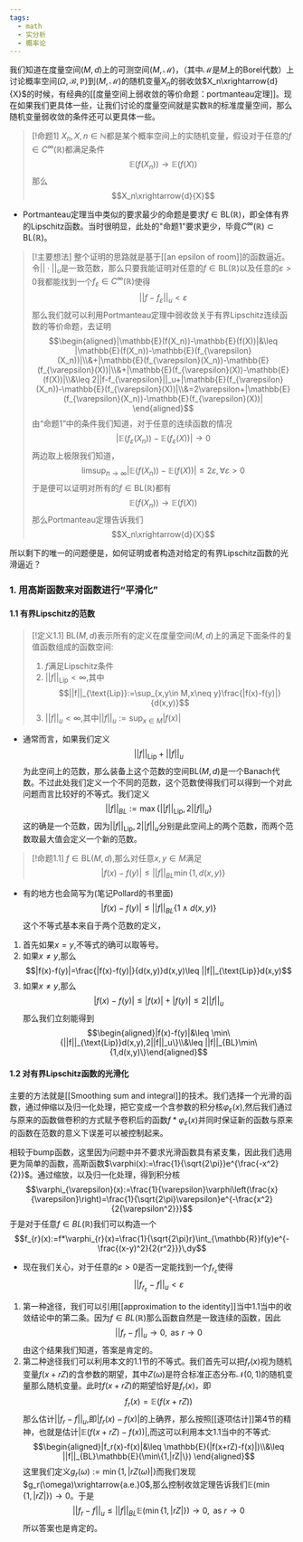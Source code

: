 ```yaml
---
tags:
  - math
  - 实分析
  - 概率论
---
```

我们知道在度量空间$(M,d)$上的可测空间$(M,\mathcal{M})$，（其中$\mathcal{M}$是$M$上的Borel代数）上讨论概率空间$(\Omega,\mathcal{B},\mathbb{P})$到$(M,\mathcal{M})$的随机变量$X_n$的弱收敛$X_n\xrightarrow{d}{X}$的时候，有经典的[[度量空间上弱收敛的等价命题：portmanteau定理]]。现在如果我们更具体一些，让我们讨论的度量空间就是实数$\mathbb{R}$的标准度量空间，那么随机变量弱收敛的条件还可以更具体一些。

> [!命题1]
> $X_n,X,n\in \mathbb{N}$都是某个概率空间上的实随机变量，假设对于任意的$f \in C^{\infty}(\mathbb{R})$都满足条件$$\mathbb{E}(f(X_n))\to \mathbb{E}(f(X))$$那么$$X_n\xrightarrow{d}{X}$$

* Portmanteau定理当中类似的要求最少的命题是要求$f \in \text{BL}(\mathbb{R})$，即全体有界的Lipschitz函数。当时很明显，此处的"命题1"要求更少，毕竟$C^{\infty}(\mathbb{R})\subset \text{BL}(\mathbb{R})$。

> [!主要想法]
> 整个证明的思路就是基于[[an epsilon of room]]的函数逼近。令$||\cdot||_u$是一致范数，那么只要我能证明对任意的$f \in \text{BL}(\mathbb{R})$以及任意的$\varepsilon>0$我都能找到一个$f_{\varepsilon}\in C^{\infty}(\mathbb{R})$使得$$||f-f_{\varepsilon}||_u<\varepsilon$$那么我们就可以利用Portmanteau定理中弱收敛关于有界Lipschitz连续函数的等价命题，去证明$$\begin{aligned}|\mathbb{E}(f(X_n))-\mathbb{E}(f(X))|&\leq |\mathbb{E}(f(X_n))-\mathbb{E}(f_{\varepsilon}(X_n))|\\&+|\mathbb{E}(f_{\varepsilon}(X_n))-\mathbb{E}(f_{\varepsilon}(X))|\\&+|\mathbb{E}(f_{\varepsilon}(X))-\mathbb{E}(f(X))|\\&\leq  2||f-f_{\varepsilon}||_u+|\mathbb{E}(f_{\varepsilon}(X_n))-\mathbb{E}(f_{\varepsilon}(X))|\\&=2\varepsilon+|\mathbb{E}(f_{\varepsilon}(X_n))-\mathbb{E}(f_{\varepsilon}(X))| \end{aligned}$$由“命题1”中的条件我们知道，对于任意的连续函数的情况$$|\mathbb{E}(f_{\varepsilon}(X_n))-\mathbb{E}(f_{\varepsilon}(X))|\to 0$$两边取上极限我们知道，$$\limsup_{n\to \infty}|\mathbb{E}(f(X_n))-\mathbb{E}(f(X))|\leq 2\varepsilon ,\forall \varepsilon>0$$于是便可以证明对所有的$f \in \text{BL}(\mathbb{R})$都有$$\mathbb{E}(f(X_n))\to \mathbb{E}(f(X))$$那么Portmanteau定理告诉我们$$X_n\xrightarrow{d}{X}$$

所以剩下的唯一的问题便是，如何证明或者构造对给定的有界Lipschitz函数的光滑逼近？

### 1. 用高斯函数来对函数进行“平滑化”

#### 1.1 有界Lipschitz的范数

> [!定义1.1]
> $\text{BL}(M,d)$表示所有的定义在度量空间$(M,d)$上的满足下面条件的复值函数组成的函数空间:
> 1. $f$满足Lipschitz条件
> 2. $||f||_{\text{Lip}}<\infty$,其中$$||f||_{\text{Lip}}:=\sup_{x,y\in M,x\neq y}\frac{|f(x)-f(y)|}{d(x,y)}$$
> 3. $||f||_u<\infty$,其中$||f||_u:=\sup_{x\in M}|f(x)|$

* 通常而言，如果我们定义$$||f||_{\text{Lip}}+||f||_u$$为此空间上的范数，那么装备上这个范数的空间$\text{BL}(M,d)$是一个Banach代数。不过此处我们定义一个不同的范数，这个范数使得我们可以得到一个对此问题而言比较好的不等式。我们定义$$||f||_{BL}:=\max\{||f||_{\text{Lip}},2||f||_u\}$$这的确是一个范数，因为$||f||_{\text{Lip}},2||f||_u$分别是此空间上的两个范数，而两个范数取最大值会定义一个新的范数。

> [!命题1.1]
> $f \in \text{BL}(M,d)$,那么对任意$x,y \in M$满足$$|f(x)-f(y)|\leq ||f||_{BL}\min\{1,d(x,y)\}$$

* 有的地方也会简写为(笔记Pollard的书里面)$$|f(x)-f(y)|\leq ||f||_{BL}\{1\land d(x,y) \}$$
这个不等式基本来自于两个范数的定义，
1. 首先如果$x=y$,不等式的确可以取等号。
2. 如果$x\neq y$,那么$$|f(x)-f(y)|=\frac{|f(x)-f(y)|}{d(x,y)}d(x,y)\leq ||f||_{\text{Lip}}d(x,y)$$
3. 如果$x\neq y$,那么$$|f(x)-f(y)|\leq |f(x)|+|f(y)|\leq 2||f||_u$$
那么我们立刻能得到$$\begin{aligned}|f(x)-f(y)|&\leq \min\{||f||_{\text{Lip}}d(x,y),2||f||_u\}\\&\leq ||f||_{BL}\min\{1,d(x,y)\}\end{aligned}$$

#### 1.2 对有界Lipschitz函数的光滑化

主要的方法就是[[Smoothing sum and integral]]的技术。我们选择一个光滑的函数，通过伸缩以及归一化处理，把它变成一个含参数的积分核$\varphi_{\varepsilon}(x)$,然后我们通过与原来的函数做卷积的方式赋予卷积后的函数$f*\varphi_{\varepsilon}(x)$并同时保证新的函数与原来的函数在范数的意义下误差可以被控制起来。

相较于bump函数，这里因为问题中并不要求光滑函数具有紧支集，因此我们选用更为简单的函数，高斯函数$\varphi(x):=\frac{1}{\sqrt{2\pi}}e^{\frac{-x^2}{2}}$。通过缩放，以及归一化处理，得到积分核$$\varphi_{\varepsilon}(x):=\frac{1}{\varepsilon}\varphi\left(\frac{x}{\varepsilon}\right)=\frac{1}{\sqrt{2\pi}\varepsilon}e^{-\frac{x^2}{2{\varepsilon^2}}}$$于是对于任意$f \in BL(\mathbb{R})$我们可以构造一个$$f_{r}(x):=f*\varphi_{r}(x)=\frac{1}{\sqrt{2\pi}r}\int_{\mathbb{R}}f(y)e^{-\frac{(x-y)^2}{2{r^2}}}\,dy$$
* 现在我们关心，对于任意的$\varepsilon>0$是否一定能找到一个$f_{r_{\varepsilon}}$使得$$||f_{r_{\varepsilon}}-f||_u<\varepsilon$$
1. 第一种途径，我们可以引用[[approximation to the identity]]当中1.1当中的收敛结论中的第二条。因为$f \in BL(\mathbb{R})$那么函数自然是一致连续的函数，因此$$||f_r-f||_u\to 0,\text{ as }r\to 0$$由这个结果我们知道，答案是肯定的。
2. 第二种途径我们可以利用本文的1.1节的不等式。我们首先可以把$f_r(x)$视为随机变量$f(x+rZ)$的含参数的期望，其中$Z(\omega)$是符合标准正态分布$\mathcal{N}(0,1)$的随机变量那么随机变量。此时$f(x+rZ)$的期望恰好是$f_r(x)$，即$$f_r(x)=\mathbb{E}(f(x+rZ))$$那么估计$||f_r-f||_u$,即$|f_r(x)-f(x)|$的上确界，那么按照[[逐项估计]]第4节的精神，也就是估计$|\mathbb{E}(f(x+rZ)-f(x))|$,而这可以利用本文1.1当中的不等式:$$\begin{aligned}|f_r(x)-f(x)|&\leq \mathbb{E}(|f(x+rZ)-f(x)|)\\&\leq ||f||_{BL}\mathbb{E}(\min\{1,|rZ|\}) \end{aligned}$$这里我们定义$g_r(\omega):=\min\{1,|rZ(\omega)|\}$而我们发现$g_r(\omega)\xrightarrow{a.e.}0$,那么控制收敛定理告诉我们$\mathbb{E}(\min\{1,|rZ|\})\to0$。于是$$||f_r-f||_u\leq ||f||_{BL}\mathbb{E}(\min\{1,|rZ|\})\to 0,\text{ as }r\to 0$$所以答案也是肯定的。

